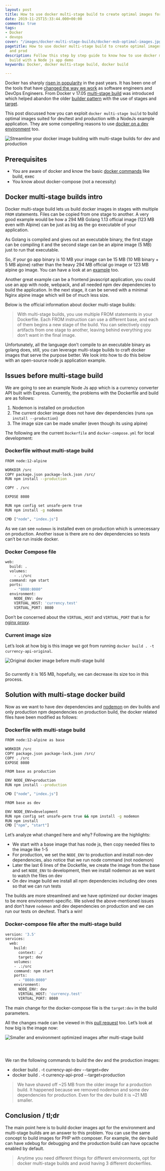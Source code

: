 ```yaml
---
layout: post
title: How to use docker multi-stage build to create optimal images for dev and production
date: 2019-11-25T15:33:44.000+00:00
comments: true
tags:
- Docker
- devops
cover: "/images/docker-multi-stage-builds/docker-msb-optimal-images.jpg"
pagetitle: How to use docker multi-stage build to create optimal images for dev, QA
  and prod
description: Follow this step by step guide to know how to use docker multi-stage
  build with a Node js app demo
keywords: Docker, docker multi-stage build, docker build

---
```

Docker has sharply [risen in popularity](https://trends.google.com/trends/explore?date=2015-11-23%202019-11-23&q=%2Fm%2F0wkcjgj,%2Fg%2F11gds4ys6t) in the past years. It has been one of the tools that have [changed the way we work](/blog/2018/11/4-ways-docker-changed-the-way-software-engineers-work-in-past-half-decade/) as software engineers and DevOps Engineers. From Docker v 17.05 [multi-stage build](https://docs.docker.com/develop/develop-images/multistage-build/) was introduced which helped abandon the older [builder pattern](https://blog.alexellis.io/mutli-stage-docker-builds/) with the use of stages and [target](https://docs.docker.com/engine/reference/commandline/build/#specifying-target-build-stage---target).

This post discussed how you can exploit `docker multi-stage build` to build optimal images suited for dev/test and production with a NodeJs example application. They are some compelling reasons to use [docker on a dev environment](/blog/2018/10/why-use-docker-3-reasons-from-a-development-perspective/) too.

<!-- more -->

<img class="center" loading="lazy" src="/images/docker-multi-stage-builds/docker-msb-optimal-images.jpg" title="Use docker multi-stage build to create optimal images" alt="Streamline your docker image building with multi-stage builds for dev and production">

## Prerequisites

* You are aware of docker and know the basic [docker commands](/blog/2022/05/docker-commands/) like build, exec
* You know about docker-compose (not a necessity)

## Docker multi-stage builds intro

Docker multi-stage build lets us build docker images in stages with multiple `FROM` statements. Files can be copied from one stage to another. A very good example would be how a 294 MB Golang 1.13 official image (123 MB even with Alpine) can be just as big as the go executable of your application.

As Golang is compiled and gives out an executable binary, the first stage can be compiling it and the second stage can be an alpine image (5 MB) just to run that executable.

So, if your go app binary is 10 MB your image can be 15 MB (10 MB binary + 5 MB alpine) rather than the heavy 294 MB official go image or 123 MB alpine go image. You can have a look at an [example](https://medium.com/travis-on-docker/multi-stage-docker-builds-for-creating-tiny-go-images-e0e1867efe5a) too.

Another great example can be a frontend javascript application, you could use an app with node, webpack, and all needed npm dev dependencies to build the application. In the next stage, it can be served with a minimal Nginx alpine image which will be of much less size.

Below is the official information about docker multi-stage builds:

> With multi-stage builds, you use multiple FROM statements in your Dockerfile. Each FROM instruction can use a different base, and each of them begins a new stage of the build. You can selectively copy artifacts from one stage to another, leaving behind everything you don’t want in the final image.

Unfortunately, all the language don’t compile to an executable binary as golang does, still, you can leverage multi-stage builds to craft docker images that serve the purpose better. We look into how to do this below with an open-source node js application example.

## Issues before multi-stage build

We are going to see an example Node Js app which is a currency converter API built with Express. Currently, the problems with the Dockerfile and build are as follows:

1. Nodemon is installed on production
2. The current docker image does not have dev dependencies (runs `npm install --production`)
3. The image size can be made smaller (even though its using alpine)

The following are the current `Dockerfile` and `docker-compose.yml` for local development:

### Dockerfile without multi-stage build

``` bash
FROM node:12-alpine

WORKDIR /src
COPY package.json package-lock.json /src/
RUN npm install --production

COPY . /src

EXPOSE 8080

RUN npm config set unsafe-perm true
RUN npm install -g nodemon

CMD ["node", "index.js"]
```

As we can see `nodemon` is installed even on production which is unnecessary on production. Another issue is there are no dev dependencies so tests can’t be run inside docker.

### Docker Compose file

``` bash
web:
  build: .
  volumes:
    - .:/src
  command: npm start
  ports:
    - "8080:8080"
  environment:
    NODE_ENV: dev
    VIRTUAL_HOST: 'currency.test'
    VIRTUAL_PORT: 8080
```

Don’t be concerned about the `VIRTUAL_HOST` and `VIRTUAL_PORT` that is for [nginx proxy](https://github.com/jwilder/nginx-proxy).

### Current image size

Let’s look at how big is this image we got from running `docker build . -t currency-api-original`.

<img class="center" loading="lazy" src="/images/docker-multi-stage-builds/01original-docker-image.jpg" title="Original docker image before multi-stage build" alt="Original docker image before multi-stage build" style="min-height: 30px;">

So currently it is 165 MB, hopefully, we can decrease its size too in this process.

## Solution with multi-stage docker build

Now as we want to have dev dependencies and [nodemon](/blog/2021/02/nodemon/) on dev builds and only production npm dependencies on production build, the docker related files have been modified as follows:

### Dockerfile with multi-stage build

``` bash
FROM node:12-alpine as base

WORKDIR /src
COPY package.json package-lock.json /src/
COPY . /src
EXPOSE 8080

FROM base as production

ENV NODE_ENV=production
RUN npm install --production

CMD ["node", "index.js"]

FROM base as dev

ENV NODE_ENV=development
RUN npm config set unsafe-perm true && npm install -g nodemon
RUN npm install
CMD ["npm", "start"]
```

Let’s analyze what changed here and why? Following are the highlights:

* We start with a base image that has node js, then copy needed files to the image like 1-5
* For production, we set the `NODE_ENV` to production and install non-dev dependencies, also notice that we run node command (not nodemon)
* Later the last 6 lines of the Dockefile, we create the image from the base and set `NODE_ENV` to development, then we install nodemon as we want to watch the files on dev
* On dev image build we install all npm dependencies including dev ones so that we can run tests

The builds are more streamlined and we have optimized our docker images to be more environment-specific. We solved the above-mentioned issues and don’t have `nodemon` and dev dependencies on production and we can run our tests on dev/test. That’s a win!

### Docker-compose file after the multi-stage build

``` bash
version: '3.5'
services:
  web:
    build:
      context: ./
      target: dev
    volumes:
    - .:/src
    command: npm start
    ports:
      - "8080:8080"
    environment:
      NODE_ENV: dev
      VIRTUAL_HOST: 'currency.test'
      VIRTUAL_PORT: 8080
```

The main change for the docker-compose file is the `target:dev` in the build parameters.

All the changes made can be viewed in this [pull request](https://github.com/geshan/currency-api/pull/49) too. Let’s look at how big is the image now:

<img class="center" loading="lazy" src="/images/docker-multi-stage-builds/02optimized-docker-image.jpg" title="Smaller and environment optimized images after multi-stage build" alt="Smaller and environment optimized images after multi-stage build" style="min-height: 60px;">

We ran the following commands to build the dev and the production images:

* docker build . -t currency-api-dev --target=dev
* docker build . -t currency-api-prod --target=production

> We have shaved off \~25 MB from the older image for a production build. It happened because we removed nodemon and some dev dependencies for production. Even for the dev build it is \~21 MB smaller.

## Conclusion / tl;dr

The main point here is to build docker images apt for the environment and multi-stage builds are an answer to this problem. You can use the same concept to build images for PHP with composer. For example, the dev build can have xdebug for debugging and the production build can have opcache enabled by default.

> Anytime you need different things for different environments, opt for docker multi-stage builds and avoid having 3 different dockerfiles.